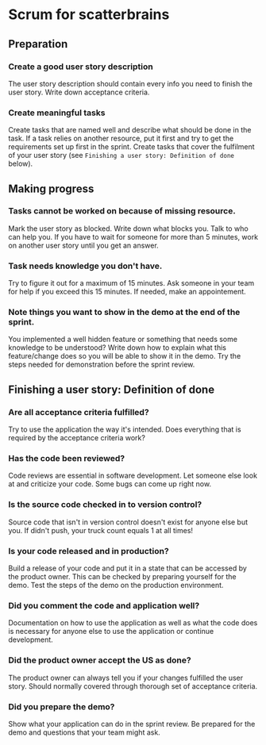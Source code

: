 # Scrum for scatterbrains

## Preparation
### Create a good user story description
The user story description should contain every info you need to finish the user story. Write down acceptance criteria.
### Create meaningful tasks
Create tasks that are named well and describe what should be done in the task. If a task relies on another resource, put it first and try to get the requirements set up first in the sprint. Create tasks that cover the fulfilment of your user story (see `Finishing a user story: Definition of done` below).

## Making progress
### Tasks cannot be worked on because of missing resource.
Mark the user story as blocked. Write down what blocks you. Talk to who can help you. If you have to wait for someone for more than 5 minutes, work on another user story until you get an answer.
### Task needs knowledge you don't have.
Try to figure it out for a maximum of 15 minutes. Ask someone in your team for help if you exceed this 15 minutes. If needed, make an appointement.
### Note things you want to show in the demo at the end of the sprint.
You implemented a well hidden feature or something that needs some knowledge to be understood? Write down how to explain what this feature/change does so you will be able to show it in the demo. Try the steps needed for demonstration before the sprint review.

## Finishing a user story: Definition of done
### Are all acceptance criteria fulfilled?
Try to use the application the way it's intended. Does everything that is required by the acceptance criteria work?
### Has the code been reviewed?
Code reviews are essential in software development. Let someone else look at and criticize your code. Some bugs can come up right now.
### Is the source code checked in to version control?
Source code that isn't in version control doesn't exist for anyone else but you. If didn't push, your truck count equals 1 at all times!
### Is your code released and in production?
Build a release of your code and put it in a state that can be accessed by the product owner. This can be checked by preparing yourself for the demo. Test the steps of the demo on the production environment.
### Did you comment the code and application well?
Documentation on how to use the application as well as what the code does is necessary for anyone else to use the application or continue development.
### Did the product owner accept the US as done?
The product owner can always tell you if your changes fulfilled the user story. Should normally covered through thorough set of acceptance criteria.
### Did you prepare the demo?
Show what your application can do in the sprint review. Be prepared for the demo and questions that your team might ask.
